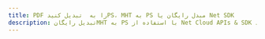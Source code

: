 ---title: PDF را به  تبدیل کنیدPS، MHT به PS مبدل رایگان یا Net SDKdescription: تبدیل رایگانMHT به PS با استفاده از Net Cloud APIs & SDK همچنین اسناد PDF را در Cloud ایجاد، ویرایش و رندر کنید.---
